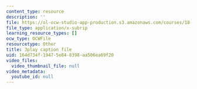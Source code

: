 ```yaml
---
content_type: resource
description: ''
file: https://ol-ocw-studio-app-production.s3.amazonaws.com/courses/18-03sc-differential-equations-fall-2011/164d734f19475e848398aa506ea69f20_zreI4HllD80.vtt
file_type: application/x-subrip
learning_resource_types: []
ocw_type: OCWFile
resourcetype: Other
title: 3play caption file
uid: 164d734f-1947-5e84-8398-aa506ea69f20
video_files:
  video_thumbnail_file: null
video_metadata:
  youtube_id: null
---
```

